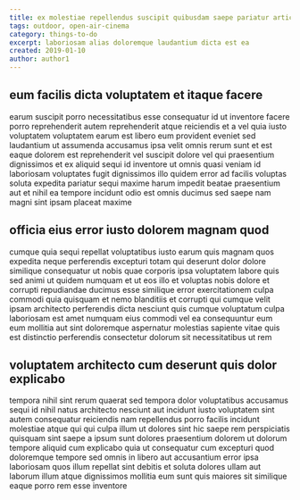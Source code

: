 ```yaml
---
title: ex molestiae repellendus suscipit quibusdam saepe pariatur article 4410
tags: outdoor, open-air-cinema
category: things-to-do
excerpt: laboriosam alias doloremque laudantium dicta est ea
created: 2019-01-10
author: author1
---
```


## eum facilis dicta voluptatem et itaque facere

earum suscipit porro necessitatibus esse consequatur id ut inventore facere porro reprehenderit autem reprehenderit atque reiciendis et a vel quia iusto voluptatem voluptatem earum est libero eum provident eveniet sed laudantium ut assumenda accusamus ipsa velit omnis rerum sunt et est eaque dolorem est reprehenderit vel suscipit dolore vel qui praesentium dignissimos et ex aliquid sequi id inventore ut omnis quasi veniam id laboriosam voluptates fugit dignissimos illo quidem error ad facilis voluptas soluta expedita pariatur sequi maxime harum impedit beatae praesentium aut et nihil ea tempore incidunt odio est omnis ducimus sed saepe nam magni sint ipsam placeat maxime

## officia eius error iusto dolorem magnam quod

cumque quia sequi repellat voluptatibus iusto earum quis magnam quos expedita neque perferendis excepturi totam qui deserunt dolor dolore similique consequatur ut nobis quae corporis ipsa voluptatem labore quis sed animi ut quidem numquam et ut eos illo et voluptas nobis dolore et corrupti repudiandae ducimus esse similique error exercitationem culpa commodi quia quisquam et nemo blanditiis et corrupti qui cumque velit ipsam architecto perferendis dicta nesciunt quis cumque voluptatum culpa laboriosam est amet numquam eius commodi vel ea consequuntur eum eum mollitia aut sint doloremque aspernatur molestias sapiente vitae quis est distinctio perferendis consectetur dolorum sit necessitatibus ut rem

## voluptatem architecto cum deserunt quis dolor explicabo

tempora nihil sint rerum quaerat sed tempora dolor voluptatibus accusamus sequi id nihil natus architecto nesciunt aut incidunt iusto voluptatem sint autem consequatur reiciendis nam repellendus porro facilis incidunt molestiae atque qui qui culpa illum ut dolores sint hic saepe rem perspiciatis quisquam sint saepe a ipsum sunt dolores praesentium dolorem ut dolorum tempore aliquid cum explicabo quia ut consequatur cum excepturi quod doloremque tempore sed omnis in libero aut accusantium error ipsa laboriosam quos illum repellat sint debitis et soluta dolores ullam aut laborum illum atque dignissimos mollitia eum sunt quis maiores sit similique eaque porro rem esse inventore
